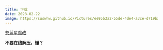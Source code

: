 ```yaml
---
title: 下载
date: 2023-02-22
image: https://suswhw.github.io/Pictures/ee95b3a2-55de-4de4-a3ce-d719bab95d00.png
---
```


[苍蓝星魔改](https://share.weiyun.com/e39OmbCT)

**不要在线解压，懂？**